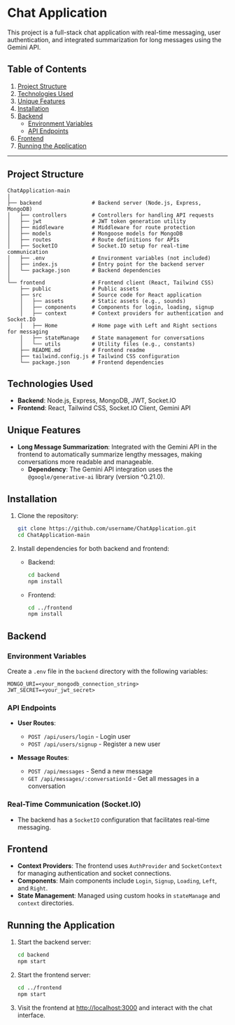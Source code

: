 # Chat Application

This project is a full-stack chat application with real-time messaging, user authentication, and integrated summarization for long messages using the Gemini API.

## Table of Contents
1. [Project Structure](#project-structure)
2. [Technologies Used](#technologies-used)
3. [Unique Features](#unique-features)
4. [Installation](#installation)
5. [Backend](#backend)
   - [Environment Variables](#environment-variables)
   - [API Endpoints](#api-endpoints)
6. [Frontend](#frontend)
7. [Running the Application](#running-the-application)

---

## Project Structure

```plaintext
ChatApplication-main
│
├── backend                # Backend server (Node.js, Express, MongoDB)
│   ├── controllers        # Controllers for handling API requests
│   ├── jwt                # JWT token generation utility
│   ├── middleware         # Middleware for route protection
│   ├── models             # Mongoose models for MongoDB
│   ├── routes             # Route definitions for APIs
│   ├── SocketIO           # Socket.IO setup for real-time communication
│   ├── .env               # Environment variables (not included)
│   ├── index.js           # Entry point for the backend server
│   └── package.json       # Backend dependencies
│
└── frontend               # Frontend client (React, Tailwind CSS)
    ├── public             # Public assets
    ├── src                # Source code for React application
    │   ├── assets         # Static assets (e.g., sounds)
    │   ├── components     # Components for login, loading, signup
    │   ├── context        # Context providers for authentication and Socket.IO
    │   ├── Home           # Home page with Left and Right sections for messaging
    │   ├── stateManage    # State management for conversations
    │   └── utils          # Utility files (e.g., constants)
    ├── README.md          # Frontend readme
    ├── tailwind.config.js # Tailwind CSS configuration
    └── package.json       # Frontend dependencies
```

## Technologies Used
- **Backend**: Node.js, Express, MongoDB, JWT, Socket.IO
- **Frontend**: React, Tailwind CSS, Socket.IO Client, Gemini API

## Unique Features

- **Long Message Summarization**: Integrated with the Gemini API in the frontend to automatically summarize lengthy messages, making conversations more readable and manageable.
  - **Dependency**: The Gemini API integration uses the `@google/generative-ai` library (version ^0.21.0).

## Installation

1. Clone the repository:
   ```bash
   git clone https://github.com/username/ChatApplication.git
   cd ChatApplication-main
   ```

2. Install dependencies for both backend and frontend:

   - Backend:
     ```bash
     cd backend
     npm install
     ```

   - Frontend:
     ```bash
     cd ../frontend
     npm install
     ```

## Backend

### Environment Variables
Create a `.env` file in the `backend` directory with the following variables:

```plaintext
MONGO_URI=<your_mongodb_connection_string>
JWT_SECRET=<your_jwt_secret>
```

### API Endpoints
- **User Routes**:
  - `POST /api/users/login` - Login user
  - `POST /api/users/signup` - Register a new user

- **Message Routes**:
  - `POST /api/messages` - Send a new message
  - `GET /api/messages/:conversationId` - Get all messages in a conversation

### Real-Time Communication (Socket.IO)
- The backend has a `SocketIO` configuration that facilitates real-time messaging.

## Frontend

- **Context Providers**: The frontend uses `AuthProvider` and `SocketContext` for managing authentication and socket connections.
- **Components**: Main components include `Login`, `Signup`, `Loading`, `Left`, and `Right`.
- **State Management**: Managed using custom hooks in `stateManage` and `context` directories.

## Running the Application

1. Start the backend server:
   ```bash
   cd backend
   npm start
   ```

2. Start the frontend server:
   ```bash
   cd ../frontend
   npm start
   ```

3. Visit the frontend at [http://localhost:3000](http://localhost:3000) and interact with the chat interface.

